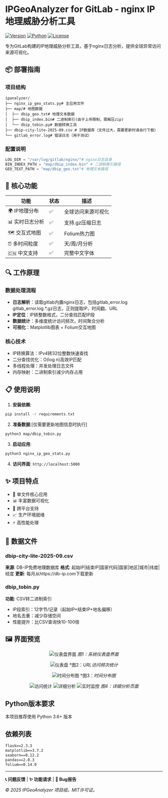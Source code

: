 # IPGeoAnalyzer for GitLab - nginx IP地理威胁分析工具

[![Version](https://img.shields.io/badge/Version-1.0.0-blue)](https://github.com/yourusername/IPGeoAnalyzer)
[![Python](https://img.shields.io/badge/Python-3.6%2B-green)](https://python.org)
[![License](https://img.shields.io/badge/License-GPL--3.0-orange)](https://www.gnu.org/licenses/gpl-3.0.html)

专为GitLab构建的IP地理威胁分析工具，基于nginx日志分析，提供全球异常访问来源可视化。

## 📦 部署指南

### 项目结构
```
ipanalyzer/
├── nginx_ip_geo_stats.py# 主应用文件
├── map/# 地图数据
│  ├── dbip_geo.txt# 地理文本数据
│  ├── dbip_index.bin# 二进制索引(由于上传限制，需解压zip)
│  └── dbip_tobin.py# 数据转换工具
├── dbip-city-lite-2025-09.csv # IP数据库（文件过大，需要更新时请自行下载）
└── gitlab_error.log# 错误日志（用于测试）
```

### 配置说明
```python
LOG_DIR = "/var/log/gitlab/nginx/"# nginx日志目录
BIN_INDEX_PATH = "map/dbip_index.bin" # 二进制索引路径
GEO_TEXT_PATH = "map/dbip_geo.txt"# 地理文本路径
```

## 🚀 核心功能

| 功能 | 状态 | 描述 |
|------|------|------|
| 🌍 IP地理分布 | ✅ | 全球访问来源可视化 |
| 📊 实时日志分析 | ✅ | 支持.gz压缩日志 |
| 🗺️ 交互式地图 | ✅ | Folium热力图 |
| ⏰ 多时间粒度 | ✅ | 天/周/月分析 |
| 🇨🇳 中文支持 | ✅ | 完整中文字体 |

## 🔍 工作原理

### 数据处理流程
- **日志解析**：读取gitlab内置nginx日志，包括gitlab_error.log gitlab_error.log.*.gz日志，正则提取IP、时间戳、URL
- **IP定位**：IP转整数格式，二分查找匹配IP段
- **数据统计**：多维度统计访问频次，时间聚合分析
- **可视化**：Matplotlib图表 + Folium交互地图

### 核心技术
- IP转换算法：IPv4转32位整数快速查找
- 二分查找优化：O(log n)高效IP匹配
- 多线程处理：并发处理日志文件
- 内存映射：二进制索引减少内存占用

## 📋 使用说明

1. **安装依赖**:
```bash
pip install -r requirements.txt
```

2. **准备数据**:[仅需要更新地图信息时执行]
```bash
python3 map/dbip_tobin.py
```

3. **启动应用**:
```bash
python3 nginx_ip_geo_stats.py
```

4. **访问界面**: `http://localhost:5000`

## ✨ 项目特点

- 🚀 单文件核心应用
- 📊 丰富数据可视化
- 🔧 跨平台支持
- 📈 生产环境就绪
- ⚡ 高性能处理

## 📁 数据文件

### dbip-city-lite-2025-09.csv
**来源**: DB-IP免费地理数据库
**格式**: 起始IP|结束IP|国家代码|国家|地区|城市|纬度|经度
**更新**: 每月从https://db-ip.com下载更新

### dbip_tobin.py
**功能**: CSV转二进制索引
- IP段索引：12字节/记录（起始IP+结束IP+地名偏移）
- 地名去重：减少存储空间
- 性能提升：比CSV查询快10-100倍

## 🖼️ 界面预览

<div align="center">

![仪表盘界面](https://github.com/user-attachments/assets/26a07ad7-c59e-491d-bb1e-34f266505489)
*图1：系统仪表盘界面*

![仪表盘](https://github.com/user-attachments/assets/92abbd2b-5d23-4e14-9777-9e69e2b49b1e)
*图2：*URL访问频次统计*

![时间分布图](https://github.com/user-attachments/assets/f7f4be30-5986-46be-9638-43d2d925ee6b)
*图3：*时间分布图*

![访问统计](https://github.com/user-attachments/assets/78cc5fbe-1f1d-4b15-95ea-fc8605628c54)
![详细分析](https://github.com/user-attachments/assets/e28e2e38-007f-4409-a861-105de298271f)
![实时监控](https://github.com/user-attachments/assets/8d4f46a7-e309-4371-bce1-8392073a7dcf)
*图4：详细分析页面*



</div>

## Python版本要求
本项目推荐使用 Python 3.6+ 版本

## 依赖列表
```txt
flask==2.3.3
matplotlib==3.7.2
seaborn==0.12.2
pandas==2.0.3
folium==0.14.0
```

---

**📞 问题反馈** | **✨ 功能请求** | **🐛 Bug报告**

*© 2025 IPGeoAnalyzer 项目组。MIT许可证。*
